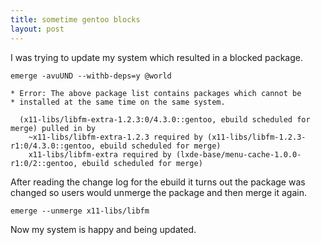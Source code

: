 ```yaml
---
title: sometime gentoo blocks
layout: post
---
```

I was trying to update my system which resulted in a blocked package.

    emerge -avuUND --withb-deps=y @world

    * Error: The above package list contains packages which cannot be
    * installed at the same time on the same system.

      (x11-libs/libfm-extra-1.2.3:0/4.3.0::gentoo, ebuild scheduled for merge) pulled in by
        ~x11-libs/libfm-extra-1.2.3 required by (x11-libs/libfm-1.2.3-r1:0/4.3.0::gentoo, ebuild scheduled for merge)
        x11-libs/libfm-extra required by (lxde-base/menu-cache-1.0.0-r1:0/2::gentoo, ebuild scheduled for merge)

After reading the change log for the ebuild it turns out the package was changed so users would unmerge the package and then merge it again.

    emerge --unmerge x11-libs/libfm

Now my system is happy and being updated.
